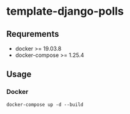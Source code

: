 # template-django-polls
## Requrements
-  docker >=  19.03.8
-  docker-compose >= 1.25.4

## Usage

### Docker

```bash=
docker-compose up -d --build
```